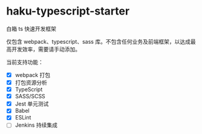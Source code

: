 # haku-typescript-starter

白箱 ts 快速开发框架

仅包含 webpack、typescript、sass 库。不包含任何业务及前端框架，以达成最高开发效率，需要请手动添加。

当前支持功能：

-   [x] webpack 打包
-   [x] 打包资源分析
-   [x] TypeScript
-   [x] SASS/SCSS
-   [x] Jest 单元测试
-   [x] Babel
-   [x] ESLint
-   [ ] Jenkins 持续集成
